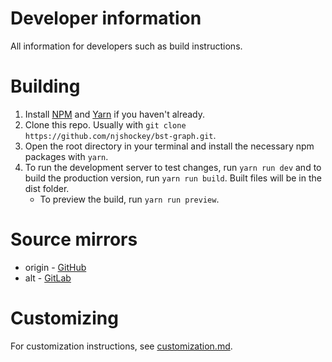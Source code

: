 # Developer information

All information for developers such as build instructions.

# Building

1. Install [NPM](https://docs.npmjs.com/downloading-and-installing-node-js-and-npm) and [Yarn](https://yarnpkg.com/getting-started/install) if you haven't already.
2. Clone this repo. Usually with `git clone https://github.com/njshockey/bst-graph.git`.
3. Open the root directory in your terminal and install the necessary npm packages with `yarn`.
4. To run the development server to test changes, run `yarn run dev` and to build the production version, run `yarn run build`. Built files will be in the dist folder.
    - To preview the build, run `yarn run preview`.

# Source mirrors

-   origin - [GitHub](https://github.com/njshockey/bst-graph)
-   alt - [GitLab](https://gitlab.com/njshockey/bst-graph)

# Customizing

For customization instructions, see [customization.md](customization.md).
